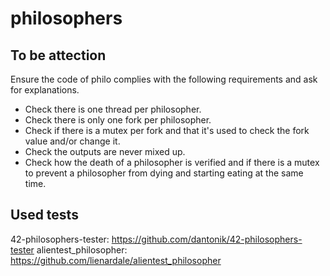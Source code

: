 # philosophers

## To be attection
Ensure the code of philo complies with the following requirements and ask for explanations.
- Check there is one thread per philosopher.
- Check there is only one fork per philosopher.
- Check if there is a mutex per fork and that it's used to check the fork value and/or change it.
- Check the outputs are never mixed up.
- Check how the death of a philosopher is verified and if there is a mutex to prevent a philosopher from dying and starting eating at the same time.

## Used tests
42-philosophers-tester: https://github.com/dantonik/42-philosophers-tester
alientest_philosopher: https://github.com/lienardale/alientest_philosopher